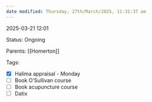 ```yaml
---
date modified: Thursday, 27th/March/2025, 11:31:37 am
---
```

2025-03-21 12:01

Status: Ongoing

Parents: [[Homerton]]

Tags: 

- [x] Halima appraisal - Monday
- [ ] Book O’Sullivan course 
- [ ] Book acupuncture course
- [ ] Datix